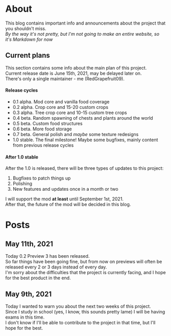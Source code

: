 # About

This blog contains important info and announcements about the project that you shouldn't miss.  
_By the way it's not pretty, but I'm not going to make an entire website, so it's Markdown for now_

## Current plans

This section contains some info about the main plan of this project.  
Current release date is June 15th, 2021, may be delayed later on.  
There's only a single maintainer - me (RedGrapefruit09).

#### Release cycles

- 0.1 alpha. Mod core and vanilla food coverage
- 0.2 alpha. Crop core and 15-20 custom crops
- 0.3 alpha. Tree crop core and 10-15 custom tree crops
- 0.4 beta. Random spawning of chests and plants around the world
- 0.5 beta. Custom food structures
- 0.6 beta. More food storage
- 0.7 beta. General polish and _maybe_ some texture redesigns
- 1.0 stable. The final milestone! Maybe some bugfixes, mainly content from previous release cycles

#### After 1.0 stable

After the 1.0 is released, there will be three types of updates to this project:

1. Bugfixes to patch things up
2. Polishing
3. New features and updates once in a month or two

I will support the mod **at least** until September 1st, 2021.  
After that, the future of the mod will be decided in this blog.

# Posts

## May 11th, 2021

Today 0.2 Preview 3 has been released.  
So far things have been going fine, but from now on previews will
often be released every 2 or 3 days instead of every day.  
I'm sorry about the difficulties that the project is currently facing, and I hope for the best product in the end.

## May 9th, 2021

Today I wanted to warn you about the next two weeks of this project.  
Since I study in school (yes, I know, this sounds pretty lame) I will be having exams in this time.  
I don't know if I'll be able to contribute to the project in that time, but I'll hope for the best.